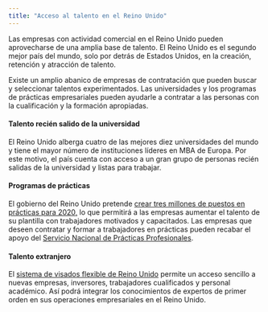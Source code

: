 ```yaml
---
title: "Acceso al talento en el Reino Unido"
---
```


Las empresas con actividad comercial en el Reino Unido pueden aprovecharse de una amplia base de talento. El Reino Unido es el segundo mejor país del mundo, solo por detrás de Estados Unidos, en la creación, retención y atracción de talento.

Existe un amplio abanico de empresas de contratación que pueden buscar y seleccionar talentos experimentados. Las universidades y los programas de prácticas empresariales pueden ayudarle a contratar a las personas con la cualificación y la formación apropiadas.

#### Talento recién salido de la universidad

El Reino Unido alberga cuatro de las mejores diez universidades del mundo y tiene el mayor número de instituciones líderes en MBA de Europa. Por este motivo, el país cuenta con acceso a un gran grupo de personas recién salidas de la universidad y listas para trabajar. 

#### Programas de prácticas

El gobierno del Reino Unido pretende [crear tres millones de puestos en prácticas para 2020,](https://www.gov.uk/government/publications/apprenticeships-in-england-vision-for-2020)  lo que permitirá a las empresas aumentar el talento de su plantilla con trabajadores motivados y capacitados. Las empresas que deseen contratar y formar a trabajadores en prácticas pueden recabar el apoyo del  [Servicio Nacional de Prácticas Profesionales](http://www.getingofar.gov.uk/employers).

#### Talento extranjero

El [sistema de visados flexible de Reino Unido](/es/setup-guide/apply-for-visa/) permite un acceso sencillo a nuevas empresas, inversores, trabajadores cualificados y personal académico. Así podrá integrar los conocimientos de expertos de primer orden en sus operaciones empresariales en el Reino Unido. 
